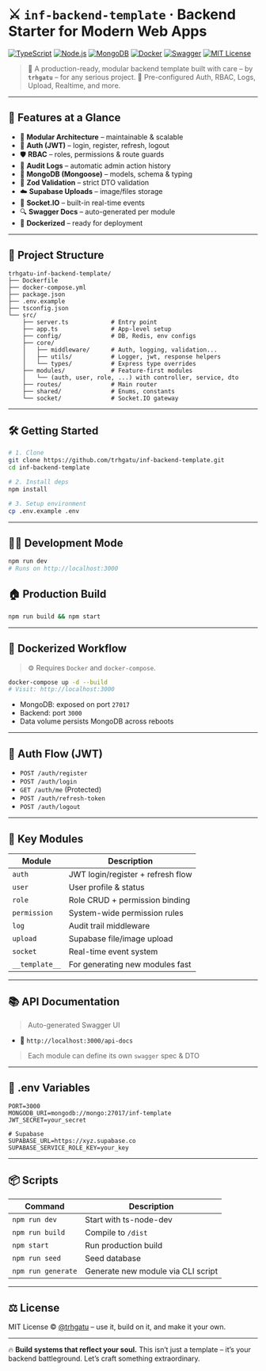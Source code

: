 # ⚔️ `inf-backend-template` · Backend Starter for Modern Web Apps

[![TypeScript](https://img.shields.io/badge/-TypeScript-3178C6?style=flat\&logo=typescript\&logoColor=white)](https://www.typescriptlang.org/)
[![Node.js](https://img.shields.io/badge/Node.js-18.x-green?style=flat\&logo=node.js)](https://nodejs.org/)
[![MongoDB](https://img.shields.io/badge/MongoDB-Atlas-success?style=flat\&logo=mongodb\&logoColor=white)](https://www.mongodb.com/)
[![Docker](https://img.shields.io/badge/docker-ready-blue?style=flat\&logo=docker)](https://www.docker.com/)
[![Swagger](https://img.shields.io/badge/Docs-Swagger-yellowgreen?style=flat\&logo=swagger)](#-api-documentation)
[![MIT License](https://img.shields.io/badge/License-MIT-blue.svg?style=flat)](LICENSE)

> 🧹 A production-ready, modular backend template built with care – by **`trhgatu`** – for any serious project.
> 🧠 Pre-configured Auth, RBAC, Logs, Upload, Realtime, and more.

---

## 🚀 Features at a Glance

* 🧽 **Modular Architecture** – maintainable & scalable
* 🔐 **Auth (JWT)** – login, register, refresh, logout
* 🛡️ **RBAC** – roles, permissions & route guards
* 📍 **Audit Logs** – automatic admin action history
* 💾 **MongoDB (Mongoose)** – models, schema & typing
* 🧠 **Zod Validation** – strict DTO validation
* ☁️ **Supabase Uploads** – image/files storage
* 🔌 **Socket.IO** – built-in real-time events
* 🔍 **Swagger Docs** – auto-generated per module
* 🐳 **Dockerized** – ready for deployment

---

## 📁 Project Structure

```
trhgatu-inf-backend-template/
├── Dockerfile
├── docker-compose.yml
├── package.json
├── .env.example
├── tsconfig.json
└── src/
    ├── server.ts            # Entry point
    ├── app.ts               # App-level setup
    ├── config/              # DB, Redis, env configs
    ├── core/
    │   ├── middleware/      # Auth, logging, validation...
    │   ├── utils/           # Logger, jwt, response helpers
    │   └── types/           # Express type overrides
    ├── modules/             # Feature-first modules
    │   └── (auth, user, role, ...) with controller, service, dto
    ├── routes/              # Main router
    ├── shared/              # Enums, constants
    └── socket/              # Socket.IO gateway
```

---

## 🛠️ Getting Started

```bash
# 1. Clone
git clone https://github.com/trhgatu/inf-backend-template.git
cd inf-backend-template

# 2. Install deps
npm install

# 3. Setup environment
cp .env.example .env
```

---

## 👨‍💻 Development Mode

```bash
npm run dev
# Runs on http://localhost:3000
```

## 🏠 Production Build

```bash
npm run build && npm start
```

---

## 🐳 Dockerized Workflow

> ⚙️ Requires `Docker` and `docker-compose`.

```bash
docker-compose up -d --build
# Visit: http://localhost:3000
```

* MongoDB: exposed on port `27017`
* Backend: port `3000`
* Data volume persists MongoDB across reboots

---

## 🔐 Auth Flow (JWT)

* `POST /auth/register`
* `POST /auth/login`
* `GET /auth/me` (Protected)
* `POST /auth/refresh-token`
* `POST /auth/logout`

---

## 🧱 Key Modules

| Module         | Description                       |
| -------------- | --------------------------------- |
| `auth`         | JWT login/register + refresh flow |
| `user`         | User profile & status             |
| `role`         | Role CRUD + permission binding    |
| `permission`   | System-wide permission rules      |
| `log`          | Audit trail middleware            |
| `upload`       | Supabase file/image upload        |
| `socket`       | Real-time event system            |
| `__template__` | For generating new modules fast   |

---

## 📚 API Documentation

> Auto-generated Swagger UI

* 🧪 `http://localhost:3000/api-docs`

> Each module can define its own `swagger` spec & DTO

---

## 🔐 .env Variables

```env
PORT=3000
MONGODB_URI=mongodb://mongo:27017/inf-template
JWT_SECRET=your_secret

# Supabase
SUPABASE_URL=https://xyz.supabase.co
SUPABASE_SERVICE_ROLE_KEY=your_key
```

---

## 📦 Scripts

| Command            | Description                        |
| ------------------ | ---------------------------------- |
| `npm run dev`      | Start with ts-node-dev             |
| `npm run build`    | Compile to `/dist`                 |
| `npm start`        | Run production build               |
| `npm run seed`     | Seed database                      |
| `npm run generate` | Generate new module via CLI script |

---

## ⚖️ License

MIT License © [@trhgatu](https://github.com/trhgatu) – use it, build on it, and make it your own.

---

🔥 **Build systems that reflect your soul.** This isn’t just a template – it’s your backend battleground.
Let’s craft something extraordinary.
